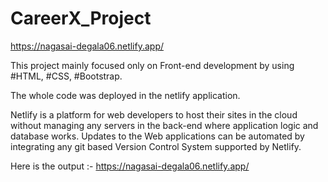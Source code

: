 # CareerX_Project
 https://nagasai-degala06.netlify.app/
 
This project mainly focused only on Front-end development by using  #HTML, #CSS, #Bootstrap.

The whole code was deployed in the netlify application.

Netlify is a platform for web developers to host their sites in the cloud without managing any servers in the back-end where application logic and database works. Updates to the Web applications can be automated by integrating any git based Version Control System supported by Netlify.

Here is the output :- https://nagasai-degala06.netlify.app/
